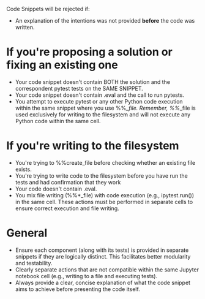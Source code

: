 Code Snippets will be rejected if:

- An explanation of the intentions was not provided **before** the code was written.

# If you're proposing a solution or fixing an existing one

- Your code snippet doesn't contain BOTH the solution and the correspondent pytest tests on the SAME SNIPPET.
- Your code snippet doesn't contain .eval and the call to run pytests.
- You attempt to execute pytest or any other Python code execution within the same snippet where you use %%*_file. Remember, %%*_file is used exclusively for writing to the filesystem and will not execute any Python code within the same cell.

# If you're writing to the filesystem

- You're trying to %%create_file before checking whether an existing file exists.
- You're trying to write code to the filesystem before you have run the tests and had confirmation that they work
- Your code doesn't contain .eval.
- You mix file writing (%%*_file) with code execution (e.g., ipytest.run()) in the same cell. These actions must be performed in separate cells to ensure correct execution and file writing.

# General

- Ensure each component (along with its tests) is provided in separate snippets if they are logically distinct. This facilitates better modularity and testability.
- Clearly separate actions that are not compatible within the same Jupyter notebook cell (e.g., writing to a file and executing tests).
- Always provide a clear, concise explanation of what the code snippet aims to achieve before presenting the code itself.
